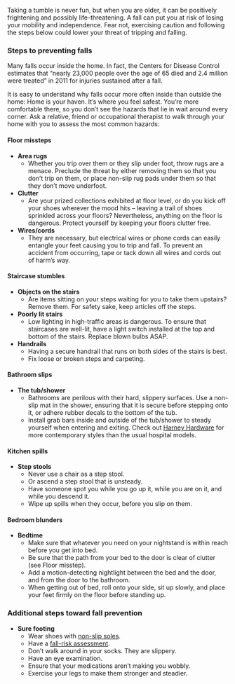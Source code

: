 Taking a tumble is never fun, but when you are older, it can be positively frightening and possibly life-threatening. A fall can put you at risk of losing your mobility and independence. Fear not, exercising caution and following the steps below could lower your threat of tripping and falling.

### Steps to preventing falls

Many falls occur inside the home. In fact, the Centers for Disease Control estimates that “nearly 23,000 people over the age of 65 died and 2.4 million were treated” in 2011 for injuries sustained after a fall.

It is easy to understand why falls occur more often inside than outside the home: Home is your haven. It’s where you feel safest. You’re more comfortable there, so you don’t see the hazards that lie in wait around every corner. Ask a relative, friend or occupational therapist to walk through your home with you to assess the most common hazards:

#### Floor missteps

+ **Area rugs**
	- Whether you trip over them or they slip under foot, throw rugs are a menace. Preclude the threat by either removing them so that you don’t trip on them, or place non-slip rug pads under them so that they don’t move underfoot.
+ **Clutter**
	- Are your prized collections exhibited at floor level, or do you kick off your shoes wherever the mood hits – leaving a trail of shoes sprinkled across your floors? Nevertheless, anything on the floor is dangerous. Protect yourself by keeping your floors clutter free.
+ **Wires/cords**
	- They are necessary, but electrical wires or phone cords can easily entangle your feet causing you to trip and fall. To prevent an accident from occurring, tape or tack down all wires and cords out of harm’s way.

#### Staircase stumbles

+ **Objects on the stairs**
	- Are items sitting on your steps waiting for you to take them upstairs? Remove them. For safety sake, keep articles off the steps.
+ **Poorly lit stairs**
	- Low lighting in high-traffic areas is dangerous. To ensure that staircases are well-lit, have a light switch installed at the top and bottom of the stairs. Replace blown bulbs ASAP.
+ **Handrails**
	- Having a secure handrail that runs on both sides of the stairs is best.
	- Fix loose or broken steps and carpeting.

#### Bathroom slips

+ **The tub/shower**
	- Bathrooms are perilous with their hard, slippery surfaces. Use a non-slip mat in the shower, ensuring that it is secure before stepping onto it, or adhere rubber decals to the bottom of the tub.
	- Install grab bars inside and outside of the tub/shower to steady yourself when entering and exiting. Check out [Harney Hardware](https://www.harneyhardware.com/search?type=product&q=grab+bar&gclid=Cj0KCQiArYDQBRDoARIsAMR8s_RtrrO6mE9pZDRdp6So4cYqr0sXZDhTwvvki2aYQBTP25ju5Sj1lnIaAoh6EALw_wcB) for more contemporary styles than the usual hospital models.

#### Kitchen spills

+ **Step stools**
	- Never use a chair as a step stool.
	- Or ascend a step stool that is unsteady.
	- Have someone spot you while you go up it, while you are on it, and while you descend it.
	- Wipe up spills when they occur, before you slip on them.

#### Bedroom blunders

+ **Bedtime**
	- Make sure that whatever you need on your nightstand is within reach before you get into bed.
	- Be sure that the path from your bed to the door is clear of clutter (see Floor misstep).
	- Add a motion-detecting nightlight between the bed and the door, and from the door to the bathroom.
	- When getting out of bed, roll onto your side, sit up slowly, and place your feet firmly on the floor before standing up.

### Additional steps toward fall prevention

+ **Sure footing**
	- Wear shoes with [non-slip soles](www.apexfoot.com/apex-foot-health-and-wellness).
	- Have a [fall-risk assessment](myfallrisk.com).
	- Don’t walk around in your socks. They are slippery.
	- Have an eye examination.
	- Ensure that your medications aren’t making you wobbly.
	- Exercise your legs to make them stronger and steadier.